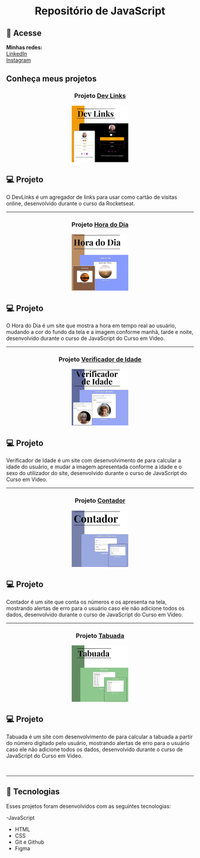 <h1 align="center">Repositório de JavaScript</h1>

 ## 📲 Acesse
 
 <strong>Minhas redes:</strong>
<br>
 <a href='https://linkedin.com/in/marianabelo26/' target='_blank'>LinkedIn</a>
 <br>
 <a href='https://instagram.com/mariana_.belo' target='_blank'>Instagram</a>
 
<h2>Conheça meus projetos</h2>

<h3 align="center">Projeto <a href='https://marianabelo26.github.io/javascript/dev-links/index.html' target='_blank'>Dev Links</a></h3>
<p align="center">
  <img alt="projeto Dev Links" src="dev.jpg" width="30%">
</p>

## 💻 Projeto

O DevLinks é um agregador de links para usar como cartão de visitas online, desenvolvido durante o curso da Rocketseat.
<hr>
<h3 align="center">Projeto <a href='https://marianabelo26.github.io/javascript/hora-do-dia/index.html' target='_blank'>Hora do Dia</a></h3>
<p align="center">
  <img alt="projeto Hora do Dia" src="hora.jpg" width="30%">
</p>

## 💻 Projeto

O Hora do Dia é um site que mostra a hora em tempo real ao usuário, mudando a cor do fundo da tela e a imagem conforme manhã, tarde e noite, desenvolvido durante o curso de JavaScript do Curso em Video.
<hr>
<h3 align="center">Projeto  <a href='https://marianabelo26.github.io/javascript/verificador-de-idade/index.html' target='_blank'>Verificador de Idade</a></h3>
<p align="center">
  <img alt="projeto Verificador de Idade" src="idade.jpg" width="30%">
</p>

## 💻 Projeto

Verificador de Idade é um site com desenvolvimento de para calcular a idade do usuário, e mudar a imagem apresentada conforme a idade e o sexo do utilizador do site, desenvolvido durante o curso de JavaScript do Curso em Video.
<hr>
<h3 align="center">Projeto  <a href='https://marianabelo26.github.io/javascript/contador/index.html' target='_blank'>Contador</a></h3>
<p align="center">
  <img alt="projeto Contador" src="contador.jpg" width="30%">
</p>

## 💻 Projeto

Contador é um site que conta os números e os apresenta na tela, mostrando alertas de erro para o usuário caso ele não adicione todos os dados, desenvolvido durante o curso de JavaScript do Curso em Video.
<hr>
<h3 align="center">Projeto  <a href='https://marianabelo26.github.io/javascript/tabuada/index.html' target='_blank'>Tabuada</a></h3>
<p align="center">
  <img alt="projeto Tabuada" src="tabuada.jpg" width="30%">
</p>

## 💻 Projeto

Tabuada é um site com desenvolvimento de para calcular a tabuada a partir do número digitado pelo usuário, mostrando alertas de erro para o usuário caso ele não adicione todos os dados, desenvolvido durante o curso de JavaScript do Curso em Video.

<br>
<hr>

## 🚀 Tecnologias

Esses projetos foram desenvolvidos com as seguintes tecnologias:

-JavaScript
- HTML
- CSS
- Git e Github
- Figma
